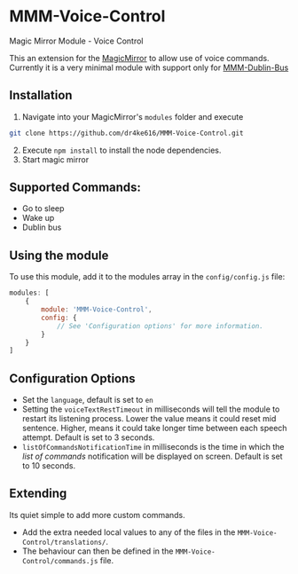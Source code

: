 # MMM-Voice-Control
Magic Mirror Module - Voice Control

This an extension for the [MagicMirror](https://github.com/MichMich/MagicMirror) to allow use of voice commands. Currently it is a very minimal module with support only for [MMM-Dublin-Bus](https://github.com/dr4ke616/MMM-Dublin-Bus)

## Installation
1. Navigate into your MagicMirror's `modules` folder and execute 

```bash
git clone https://github.com/dr4ke616/MMM-Voice-Control.git
```

2. Execute `npm install` to install the node dependencies.
4. Start magic mirror

## Supported Commands:

- Go to sleep
- Wake up
- Dublin bus

## Using the module

To use this module, add it to the modules array in the `config/config.js` file:

```javascript
modules: [
    {
        module: 'MMM-Voice-Control',
        config: {
            // See 'Configuration options' for more information.
        }
    }
]
```

## Configuration Options

- Set the `language`, default is set to `en`
- Setting the `voiceTextRestTimeout` in milliseconds will tell the module to restart its listening process. Lower the value means it could reset mid sentence. Higher, means it could take longer time between each speech attempt. Default is set to 3 seconds.
- `listOfCommandsNotificationTime` in milliseconds is the time in which the *list of commands* notification will be displayed on screen. Default is set to 10 seconds.

## Extending

Its quiet simple to add more custom commands. 

- Add the extra needed local values to any of the files in the `MMM-Voice-Control/translations/`.
- The behaviour can then be defined in the `MMM-Voice-Control/commands.js` file.
